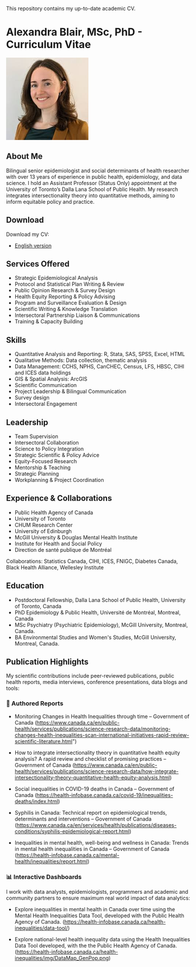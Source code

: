This repository contains my up-to-date academic CV.

# Alexandra Blair, MSc, PhD -  Curriculum Vitae

![blair-alexandra-profile.jpg](https://github.com/ablair-phac/CV-and-Portfolio/blob/main/blair-alexandra-profile.jpg)

## About Me

Bilingual senior epidemiologist and social determinants of health researcher with over 13 years of experience in public health, epidemiology, and data science. 
I hold an Assistant Professor (Status Only) appointment at the University of Toronto’s Dalla Lana School of Public Health. 
My research integrates intersectionality theory into quantitative methods, aiming to inform equitable policy and practice.

## Download

Download my CV:

- [English version](https://github.com/ablair-phac/CV-and-Portfolio/blob/main/Academic%20CV_AlexandraBlair_20250904_Download.docx)


## Services Offered

- Strategic Epidemiological Analysis
- Protocol and Statistical Plan Writing & Review
- Public Opinion Research & Survey Design
- Health Equity Reporting & Policy Advising
- Program and Surveillance Evaluation & Design
- Scientific Writing & Knowledge Translation
- Intersectoral Partnership Liaison & Communications
- Training & Capacity Building

## Skills
- Quantitative Analysis and Reporting: R, Stata, SAS, SPSS, Excel, HTML
- Qualitative Methods: Data collection, thematic analysis
- Data Management: CCHS, NPHS, CanCHEC, Census, LFS, HBSC, CIHI and ICES data holdings
- GIS & Spatial Analysis: ArcGIS
- Scientific Communication
- Project Leadership & Bilingual Communication
- Survey design
- Intersectoral Engagement

## Leadership
- Team Supervision
- Intersectoral Collaboration
- Science to Policy Integration
- Strategic Scientific & Policy Advice
- Equity-Focused Research
- Mentorship & Teaching
- Strategic Planning
- Workplanning & Project Coordination

## Experience & Collaborations
- Public Health Agency of Canada
- University of Toronto
- CHUM Research Center
- University of Edinburgh
- McGill University & Douglas Mental Health Institute
- Institute for Health and Social Policy
- Direction de santé publique de Montréal

Collaborations: Statistics Canada, CIHI, ICES, FNIGC, Diabetes Canada, Black Health Alliance, Wellesley Institute

## Education
- Postdoctoral Fellowship, Dalla Lana School of Public Health, University of Toronto, Canada
- PhD Epidemiology & Public Health, Université de Montréal, Montreal, Canada
- MSc Psychiatry (Psychiatric Epidemiology), McGill University, Montreal, Canada.
- BA Environmental Studies and Women's Studies, McGill University, Montreal, Canada.

## Publication Highlights 
My scientific contributions include peer-reviewed publications, public health reports, media interviews, conference presentations, data blogs and tools:

### 👥 Authored Reports
- Monitoring Changes in Health Inequalities through time – Government of Canada
(https://www.canada.ca/en/public-health/services/publications/science-research-data/monitoring-changes-health-inequalities-scan-international-initiatives-rapid-review-scientific-literature.html")

- How to integrate intersectionality theory in quantitative health equity analysis? A rapid review and checklist of promising practices – Government of Canada
(https://www.canada.ca/en/public-health/services/publications/science-research-data/how-integrate-intersectionality-theory-quantitative-health-equity-analysis.html)

-  Social inequalities in COVID-19 deaths in Canada – Government of Canada
(https://health-infobase.canada.ca/covid-19/inequalities-deaths/index.html)

-  Syphilis in Canada: Technical report on epidemiological trends, determinants and interventions – Government of Canada
(https://www.canada.ca/en/services/health/publications/diseases-conditions/syphilis-epidemiological-report.html)

-  Inequalities in mental health, well-being and wellness in Canada: Trends in mental health inequalities in Canada – Government of Canada
(https://health-infobase.canada.ca/mental-health/inequalities/report.html)

### 📊 Interactive Dashboards
I work with data analysts, epidemiologists, programmers and academic and community partners to ensure maximum real world impact of data analytics:

- Explore inequalities in mental health in Canada over time using the Mental Health Inequalities Data Tool, developed with the Public Health Agency of Canada.
(https://health-infobase.canada.ca/health-inequalities/data-tool/)

- Explore national-level health inequality data using the Health Inequalities Data Tool developed, with the the Public Health Agency of Canada.
(https://health-infobase.canada.ca/health-inequalities/img/DataMap_GenPop.png)
